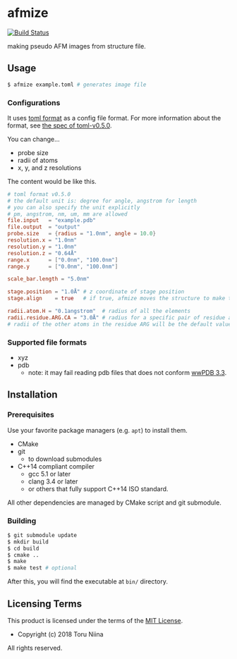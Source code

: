afmize
====
[![Build Status](https://www.travis-ci.com/ToruNiina/afmize.svg?branch=master)](https://www.travis-ci.com/ToruNiina/afmize)

making pseudo AFM images from structure file.

## Usage

```sh
$ afmize example.toml # generates image file
```

### Configurations

It uses [toml format](https://github.com/toml-lang/toml) as a config file format.
For more information about the format, see [the spec of toml-v0.5.0](https://github.com/toml-lang/toml/blob/master/versions/en/toml-v0.5.0.md).

You can change...
- probe size
- radii of atoms
- x, y, and z resolutions

The content would be like this.

```toml
# toml format v0.5.0
# the default unit is: degree for angle, angstrom for length
# you can also specify the unit explicitly
# pm, angstrom, nm, um, mm are allowed
file.input   = "example.pdb"
file.output  = "output"
probe.size   = {radius = "1.0nm", angle = 10.0}
resolution.x = "1.0nm"
resolution.y = "1.0nm"
resolution.z = "0.64Å"
range.x      = ["0.0nm", "100.0nm"]
range.y      = ["0.0nm", "100.0nm"]

scale_bar.length = "5.0nm"

stage.position = "1.0Å" # z coordinate of stage position
stage.align    = true   # if true, afmize moves the structure to make the bottom of the bounding box is equal to stage.position.

radii.atom.H = "0.1angstrom"  # radius of all the elements
radii.residue.ARG.CA = "3.0Å" # radius for a specific pair of residue and atom.
# radii of the other atoms in the residue ARG will be the default values.
```

### Supported file formats

- xyz
- pdb
  - note: it may fail reading pdb files that does not conform [wwPDB 3.3](http://www.wwpdb.org/documentation/file-format-content/format33/sect9.html#ATOM).

## Installation

### Prerequisites

Use your favorite package managers (e.g. `apt`) to install them.

- CMake
- git
  - to download submodules
- C++14 compliant compiler
  - gcc 5.1 or later
  - clang 3.4 or later
  - or others that fully support C++14 ISO standard.

All other dependencies are managed by CMake script and git submodule.

### Building

```sh
$ git submodule update
$ mkdir build
$ cd build
$ cmake ..
$ make
$ make test # optional
```

After this, you will find the executable at `bin/` directory.

## Licensing Terms

This product is licensed under the terms of the [MIT License](LICENSE).

- Copyright (c) 2018 Toru Niina

All rights reserved.
